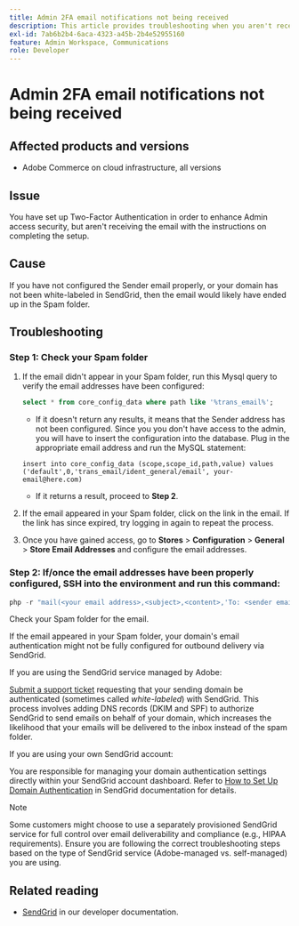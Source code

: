 ```yaml
---
title: Admin 2FA email notifications not being received
description: This article provides troubleshooting when you aren't receiving the email with the setup completion instructions after you have set up Two-Factor Authentication (2FA) in order to enhance Admin access security in Adobe Commerce on cloud infrastructure.
exl-id: 7ab6b2b4-6aca-4323-a45b-2b4e52955160
feature: Admin Workspace, Communications
role: Developer
---
```

# Admin 2FA email notifications not being received


## Affected products and versions

* Adobe Commerce on cloud infrastructure, all versions

## Issue

You have set up Two-Factor Authentication in order to enhance Admin access security, but aren't receiving the email with the instructions on completing the setup.

## Cause

If you have not configured the Sender email properly, or your domain has not been white-labeled in SendGrid, then the email would likely have ended up in the Spam folder.

## Troubleshooting

### Step 1: Check your Spam folder

1. If the email didn't appear in your Spam folder, run this Mysql query to verify the email addresses have been configured:

    ```sql
    select * from core_config_data where path like '%trans_email%';
    ```

    * If it doesn't return any results, it means that the Sender address has not been configured.
Since you you don't have access to the admin, you will have to insert the configuration into the database. Plug in the appropriate email address and run the MySQL statement:
    
    ```
    insert into core_config_data (scope,scope_id,path,value) values ('default',0,'trans_email/ident_general/email', your-email@here.com)
    ```

    * If it returns a result, proceed to **Step 2**.

1. If the email appeared in your Spam folder, click on the link in the email. If the link has since expired, try logging in again to repeat the process.
1. Once you have gained access, go to **Stores** > **Configuration** > **General** > **Store Email Addresses** and configure the email addresses.

### Step 2: If/once the email addresses have been properly configured, SSH into the environment and run this command:

```php
php -r "mail(<your email address>,<subject>,<content>,'To: <sender email>');"
```

Check your Spam folder for the email. 

If the email appeared in your Spam folder, your domain's email authentication might not be fully configured for outbound delivery via SendGrid.

If you are using the SendGrid service managed by Adobe:

[Submit a support ticket](https://experienceleague.adobe.com/home?support-tab=home#support) requesting that your sending domain be authenticated (sometimes called *white-labeled*) with SendGrid.
This process involves adding DNS records (DKIM and SPF) to authorize SendGrid to send emails on behalf of your domain, which increases the likelihood that your emails will be delivered to the inbox instead of the spam folder.

If you are using your own SendGrid account:

You are responsible for managing your domain authentication settings directly within your SendGrid account dashboard. Refer to [How to Set Up Domain Authentication](https://www.twilio.com/docs/sendgrid/ui/account-and-settings/how-to-set-up-domain-authentication) in SendGrid documentation for details.

>[!NOTE]
>
>Some customers might choose to use a separately provisioned SendGrid service for full control over email deliverability and compliance (e.g., HIPAA requirements). Ensure you are following the correct troubleshooting steps based on the type of SendGrid service (Adobe-managed vs. self-managed) you are using.


## Related reading

* [SendGrid](https://experienceleague.adobe.com/en/docs/commerce-cloud-service/user-guide/project/sendgrid) in our developer documentation.
